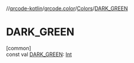 //[qrcode-kotlin](../../../index.md)/[qrcode.color](../index.md)/[Colors](index.md)/[DARK_GREEN](-d-a-r-k_-g-r-e-e-n.md)

# DARK_GREEN

[common]\
const val [DARK_GREEN](-d-a-r-k_-g-r-e-e-n.md): [Int](https://kotlinlang.org/api/latest/jvm/stdlib/kotlin/-int/index.html)
